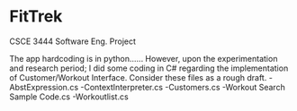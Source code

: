 # FitTrek
CSCE 3444 Software Eng. Project

The app hardcoding is in python......
However, upon the experimentation and research period; I did some coding in C# regarding the implementation of Customer/Workout Interface.
Consider these files as a rough draft.
-AbstExpression.cs
-ContextInterpreter.cs
-Customers.cs
-Workout Search Sample Code.cs
-Workoutlist.cs
